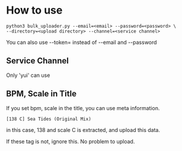 # How to use

    python3 bulk_uploader.py --email=<email> --password=<password> \
    --directory=<upload directory> --channel=<service channel>

You can also use --token=<jwt token> instead of --email and --password

## Service Channel
Only 'yui' can use

## BPM, Scale in Title
If you set bpm, scale in the title, you can use meta information.

    [138 C] Sea Tides (Original Mix)

in this case, 138 and scale C is extracted, and upload this data.

If these tag is not, ignore this. No problem to upload.